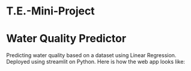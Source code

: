 # T.E.-Mini-Project

# Water Quality Predictor
Predicting water quality based on a dataset using Linear Regression. Deployed using streamlit on Python.
Here is how the web app looks like:
